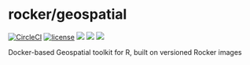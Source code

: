 # rocker/geospatial

[![CircleCI](https://circleci.com/gh/rocker-org/geospatial.svg?style=svg)](https://circleci.com/gh/rocker-org/geospatial) [![license](https://img.shields.io/badge/license-GPLv2-blue.svg)](https://opensource.org/licenses/GPL-2.0)  [![](https://images.microbadger.com/badges/image/sboysel/geospatial.svg)](https://microbadger.com/images/sboysel/geospatial)  [![](https://img.shields.io/docker/pulls/sboysel/geospatial.svg)](https://hub.docker.com/r/sboysel/geospatial) [![](https://img.shields.io/docker/automated/sboysel/geospatial.svg)](https://hub.docker.com/r/sboysel/geospatial/builds)


Docker-based Geospatial toolkit for R, built on versioned Rocker images



